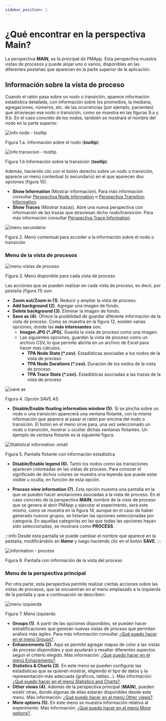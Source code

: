 ```yaml
---
sidebar_position: 1
---
```


# ¿Qué encontrar en la perspectiva Main?

La perspectiva **MAIN**, es la principal de PMApp. Esta perspectiva muestra vistas de procesos y puede alojar uno o varios, disponibles en las diferentes pestañas que aparecen en la parte superior de la aplicación.

## Información sobre la vista de proceso

Cuando el ratón pasa sobre un nodo o transición, aparece información estadística detallada, con información sobre los promedios, la mediana, agregaciones, números, etc. de las ocurrencias (por ejemplo, pacientes) que atraviesan ese nodo o transición, como se muestra en las figuras 9.a y 9.b. En el caso concreto de los nodos, también se mostrará el nombre del nodo en la parte superior.

![info nodo - tooltip](/img/info-nodo-tooltip.png "info nodo – tooltip")

Figura 1.a. Información sobre el nodo (**_tooltip_**)

![info transicion - tooltip](/img/info-transicion-tooltip.png "info transicion – tooltip")

Figura 1.b Información sobre la transición (**_tooltip_**)

Además, haciendo clic con el botón derecho sobre un nodo o transición, aparece un menú contextual (o secundario) en el que aparecen dos opciones (figura 10).
*   **Show Information** (Mostrar información). Para más información consultar [Perspectiva Node Information](./node-information-perspective.md) o [Perspectiva Transition Information](./transition-information-perspective.md).
*   **Show Traces** (Mostrar trazas). Abre una nueva perspectiva con información de las trazas que atraviesan dicho nodo/transición. Para más información consultar [Perspectiva Trace Information](./trace-information-perspective.md)

![menu secundario](/img/menu-secundario.png "menu secundario")

Figura 2. Menú contextual para acceder a la información sobre el nodo o transición

### Menu de la vista de procesos

![menu vistas de proceso](/img/menu-modelos.png "menu vistas de proceso")

Figura 3. Menú disponible para cada vista de proceso

Las acciones que se pueden realizar en cada vista de proceso, es decir, por pestaña (figura 11) son:

*   **Zoom out/Zoom in (1)**. Reducir y ampliar la vista de proceso.
*   **Add background (2)**. Agregar una imagen de fondo.
*   **Delete background (3)**. Eliminar la imagen de fondo.
*   **Save as (4).** Ofrece la posibilidad de guardar diferente información de la vista de proceso. Como se muestra en la figura 12, existen varias opciones, donde las **más interesantes** son:
    *   **Imagen JPG (\*.JPG).** Guarda la vista de proceso como una imagen.
    *   Las siguientes opciones, guardan la vista de proceso como un archivo CSV, lo que permite abrirla en un archivo de Excel para hacer más cálculos:
        *   **TPA Node Stats (\*.csv)**. Estadísticas asociadas a los nodos de la vista de proceso
        *   **TPA Node Durations (\*.csv).** Duración de los nodos de la vista de proceso
        *   **TPA Trace Stats (\*.csv).** Estadísticas asociadas a las trazas de la vista de proceso

![save as](/img/save-as.png "save as")

Figura 4. Opción SAVE AS

*   **Disable/Enable floating information window (5).** Si se pincha sobre un nodo o una transición aparecerá una ventana flotante, con la misma información que aparece al pasar el ratón por encima del nodo o transición. El botón en el menú sirve para, una vez seleccionado un nodo o transición, mostrar u ocultar dichas ventanas flotantes. Un ejemplo de ventana flotante es la siguiente figura.

![Statistical information :small](/img/window_flotante.png "Statistical information")

Figura 5. Pantalla flotante con información estadística

*   **Disable/Enable legend (6).** Tanto los nodos como las transiciones aparecen coloreadas en las vistas de proceso. Para conocer el significado de dichos colores se muestra una leyenda que puede estar visible u oculta, en función de esta opción. 

*   **Process view information (7).** Esta opción muestra una pantalla en la que se pueden hacer anotaciones asociadas a la vista de proceso. En el caso concreto de la perspectiva **MAIN**, nombre de la vista de proceso que se genera al abrir PMApp y ejecutar el experimento, será este mismo, como se muestra en la figura 14, aunque en el caso de haber generado nuevos grupos, se listarían las opciones seleccionadas por categoría. En aquellas categorías en las que todas las opciones hayan sido seleccionadas, se mostrará como **PROCESS**. 

:::info
Desde esta pantalla se puede cambiar el nombre que aparece en la pestaña, modificándolo en **_Name_** y luego haciendo clic en el botón **SAVE**.
:::

![information - process](/img/information-process.png "information – process")

Figura 6. Pantalla con información de la vista del proceso

### Menu de la perspectiva principal

Por otra parte, esta perspectiva permite realizar ciertas acciones sobre las vistas de procesos, que se encuentran en el menú emplazado a la izquierda de la pantalla y que a continuación se describen:

![menu izquierda](/img/menu-izquierda.png "menu izquierda")

Figura 7. Menú izquierdo

*   **Groups (1)**. A partir de las opciones disponibles, se pueden hacer estratificaciones que generan nuevas vistas de proceso que permitan análisis más ágiles. Para más información consultar [¿Qué puedo hacer en el menú Groups?](./menu/groups-menu.md).
*   **Enhancements (2).** Aquí se permite agregar mapas de color a las vistas de proceso disponibles y que ayudarán a resaltar diferentes aspectos según el criterio elegido. Más información: [¿Qué puedo hacer en el menú Enhacements?](./menu/enhancement-menu.md).
*   **Statistics & Charts (3)**. En este menú se pueden configurar las estadísticas que se quieren mostrar, eligiendo el tipo de datos y la representación más adecuada (gráficos, tablas…). Más información: [¿Qué puedo hacer en el menú Statistics and Charts?](./menu/statistics-and-charts-menu.md).
*   **Other views (4).** Además de la perspectiva principal (**MAIN**), pueden existir otras, donde algunas de ellas estarán disponibles desde este menú. Más información: [¿Qué puedo hacer en el menú Other views?](./menu/other-views-menu.md).
*   **More options (5).** En este menú se muestra información relativa al experimento. Más información: [¿Qué puedo hacer en el menú More options?](./menu/more-options-menu.md).